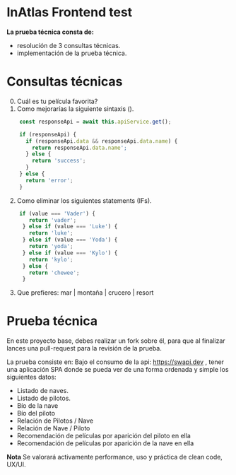 # InAtlas Frontend test 

**La prueba técnica  consta de:** 
* resolución de 3 consultas técnicas.
* implementación de la prueba técnica.
    
    
# Consultas técnicas

0. Cuál  es tu película favorita?
1. Como mejorarías la siguiente sintaxis ().
    
```javascript 
    const responseApi = await this.apiService.get();

    if (responseApi) {
      if (responseApi.data && responseApi.data.name) {
        return responseApi.data.name';
      } else {
        return 'success';
      }
    } else {
      return 'error';
    }
```
2. Como eliminar los siguientes statements (IFs).

```javascript
    if (value === 'Vader') {
       return 'vader';
     } else if (value === 'Luke') {
       return 'luke';
     } else if (value === 'Yoda') {
       return 'yoda';
     } else if (value === 'Kylo') {
       return 'kylo';
     } else {
       return 'chewee';
     }
```
3. Que prefieres: mar | montaña | crucero | resort

# Prueba técnica
En este proyecto base, debes realizar un fork sobre él, para que al finalizar lances una pull-request para la revisión de la prueba.

La prueba consiste en:
Bajo el consumo de la api: https://swapi.dev , tener una aplicación SPA donde se pueda ver de una forma ordenada y simple los siguientes datos:
* Listado de naves.
* Listado de pilotos.
* Bío de la nave
* Bío del piloto
* Relación de Pilotos / Nave
* Relación de Nave / Piloto
* Recomendación de películas por aparición del piloto en ella
* Recomendación de películas por aparición de la nave en ella


**Nota**
Se valorará activamente performance, uso y práctica de clean code, UX/UI. 
